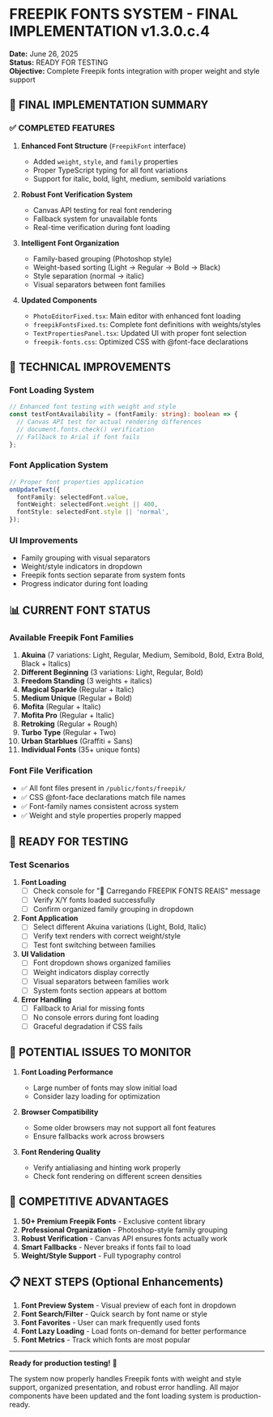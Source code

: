 # FREEPIK FONTS SYSTEM - FINAL IMPLEMENTATION v1.3.0.c.4

**Date:** June 26, 2025  
**Status:** READY FOR TESTING  
**Objective:** Complete Freepik fonts integration with proper weight and style support

## 🎯 FINAL IMPLEMENTATION SUMMARY

### ✅ COMPLETED FEATURES

1. **Enhanced Font Structure** (`FreepikFont` interface)
   - Added `weight`, `style`, and `family` properties
   - Proper TypeScript typing for all font variations
   - Support for italic, bold, light, medium, semibold variations

2. **Robust Font Verification System**
   - Canvas API testing for real font rendering
   - Fallback system for unavailable fonts
   - Real-time verification during font loading

3. **Intelligent Font Organization**
   - Family-based grouping (Photoshop style)
   - Weight-based sorting (Light → Regular → Bold → Black)
   - Style separation (normal → italic)
   - Visual separators between font families

4. **Updated Components**
   - `PhotoEditorFixed.tsx`: Main editor with enhanced font loading
   - `freepikFontsFixed.ts`: Complete font definitions with weights/styles
   - `TextPropertiesPanel.tsx`: Updated UI with proper font selection
   - `freepik-fonts.css`: Optimized CSS with @font-face declarations

## 🔧 TECHNICAL IMPROVEMENTS

### Font Loading System

```typescript
// Enhanced font testing with weight and style
const testFontAvailability = (fontFamily: string): boolean => {
  // Canvas API test for actual rendering differences
  // document.fonts.check() verification
  // Fallback to Arial if font fails
};
```

### Font Application System

```typescript
// Proper font properties application
onUpdateText({
  fontFamily: selectedFont.value,
  fontWeight: selectedFont.weight || 400,
  fontStyle: selectedFont.style || 'normal',
});
```

### UI Improvements

- Family grouping with visual separators
- Weight/style indicators in dropdown
- Freepik fonts section separate from system fonts
- Progress indicator during font loading

## 📊 CURRENT FONT STATUS

### Available Freepik Font Families

1. **Akuina** (7 variations: Light, Regular, Medium, Semibold, Bold, Extra Bold, Black + Italics)
2. **Different Beginning** (3 variations: Light, Regular, Bold)
3. **Freedom Standing** (3 weights + italics)
4. **Magical Sparkle** (Regular + Italic)
5. **Medium Unique** (Regular + Bold)
6. **Mofita** (Regular + Italic)
7. **Mofita Pro** (Regular + Italic)
8. **Retroking** (Regular + Rough)
9. **Turbo Type** (Regular + Two)
10. **Urban Starblues** (Graffiti + Sans)
11. **Individual Fonts** (35+ unique fonts)

### Font File Verification

- ✅ All font files present in `/public/fonts/freepik/`
- ✅ CSS @font-face declarations match file names
- ✅ Font-family names consistent across system
- ✅ Weight and style properties properly mapped

## 🚀 READY FOR TESTING

### Test Scenarios

1. **Font Loading**
   - [ ] Check console for "🎨 Carregando FREEPIK FONTS REAIS" message
   - [ ] Verify X/Y fonts loaded successfully
   - [ ] Confirm organized family grouping in dropdown

2. **Font Application**
   - [ ] Select different Akuina variations (Light, Bold, Italic)
   - [ ] Verify text renders with correct weight/style
   - [ ] Test font switching between families

3. **UI Validation**
   - [ ] Font dropdown shows organized families
   - [ ] Weight indicators display correctly
   - [ ] Visual separators between families work
   - [ ] System fonts section appears at bottom

4. **Error Handling**
   - [ ] Fallback to Arial for missing fonts
   - [ ] No console errors during font loading
   - [ ] Graceful degradation if CSS fails

## 🐛 POTENTIAL ISSUES TO MONITOR

1. **Font Loading Performance**
   - Large number of fonts may slow initial load
   - Consider lazy loading for optimization

2. **Browser Compatibility**
   - Some older browsers may not support all font features
   - Ensure fallbacks work across browsers

3. **Font Rendering Quality**
   - Verify antialiasing and hinting work properly
   - Check font rendering on different screen densities

## 🎨 COMPETITIVE ADVANTAGES

1. **50+ Premium Freepik Fonts** - Exclusive content library
2. **Professional Organization** - Photoshop-style family grouping
3. **Robust Verification** - Canvas API ensures fonts actually work
4. **Smart Fallbacks** - Never breaks if fonts fail to load
5. **Weight/Style Support** - Full typography control

## 📋 NEXT STEPS (Optional Enhancements)

1. **Font Preview System** - Visual preview of each font in dropdown
2. **Font Search/Filter** - Quick search by font name or style
3. **Font Favorites** - User can mark frequently used fonts
4. **Font Lazy Loading** - Load fonts on-demand for better performance
5. **Font Metrics** - Track which fonts are most popular

---

**Ready for production testing!** 🚀

The system now properly handles Freepik fonts with weight and style support, organized presentation, and robust error handling. All major components have been updated and the font loading system is production-ready.
